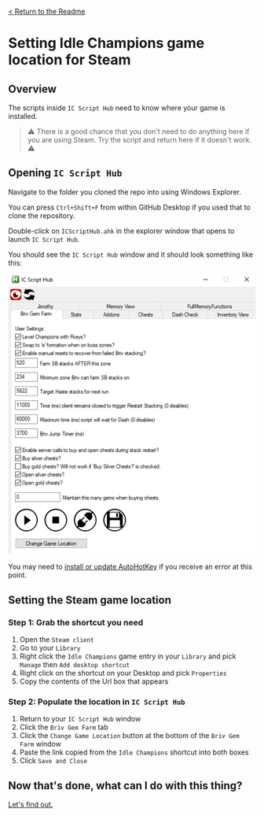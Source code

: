 [< Return to the Readme](../readme.md)

# Setting Idle Champions game location for Steam

## Overview

The scripts inside `IC Script Hub` need to know where your game is installed.

> ⚠️ There is a good chance that you don't need to do anything here if you are using Steam. Try the script and return here if it doesn't work. ⚠️

## Opening `IC Script Hub`

Navigate to the folder you cloned the repo into using Windows Explorer. 

You can press `Ctrl+Shift+F` from within GitHub Desktop if you used that to clone the repository.

Double-click on `ICScriptHub.ahk` in the explorer window that opens to launch `IC Script Hub`.

You should see the `IC Script Hub` window and it should look something like this:

![IC Script Hub window](../docimages/ic-script-hub.png)

You may need to [install or update AutoHotKey](https://www.autohotkey.com/) if you receive an error at this point.

## Setting the Steam game location
### Step 1: Grab the shortcut you need

1. Open the `Steam client`
2. Go to your `Library`
3. Right click the `Idle Champions` game entry in your `Library` and pick `Manage` then `Add desktop shortcut`
4. Right click on the shortcut on your Desktop and pick `Properties`
5. Copy the contents of the Url box that appears

### Step 2: Populate the location in `IC Script Hub`

1. Return to your `IC Script Hub` window
2. Click the `Briv Gem Farm` tab
3. Click the `Change Game Location` button at the bottom of the `Briv Gem Farm` window
4. Paste the link copied from the `Idle Champions` shortcut into both boxes
5. Click `Save and Close`

## Now that's done, what can I do with this thing?

[Let's find out.](an-introduction-to-ic-script-hub.md)
